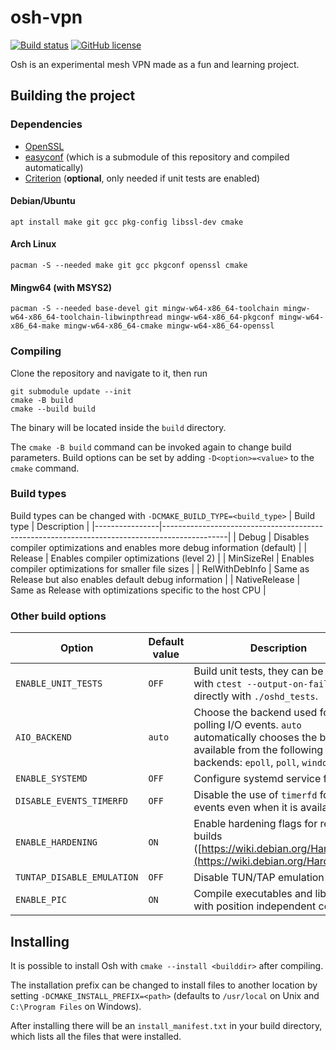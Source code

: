 # osh-vpn
[![Build status](https://github.com/hoot-w00t/osh-vpn/actions/workflows/build.yml/badge.svg)](https://github.com/hoot-w00t/osh-vpn/actions/workflows/build.yml) [![GitHub license](https://img.shields.io/github/license/hoot-w00t/osh-vpn)](https://github.com/hoot-w00t/osh-vpn/blob/main/LICENSE)

Osh is an experimental mesh VPN made as a fun and learning project.

## Building the project
### Dependencies
- [OpenSSL](https://www.openssl.org/)
- [easyconf](https://github.com/hoot-w00t/easyconf/) (which is a submodule of this repository and compiled automatically)
- [Criterion](https://github.com/Snaipe/Criterion) (**optional**, only needed if unit tests are enabled)

#### Debian/Ubuntu
```
apt install make git gcc pkg-config libssl-dev cmake
```

#### Arch Linux
```
pacman -S --needed make git gcc pkgconf openssl cmake
```

#### Mingw64 (with MSYS2)
```
pacman -S --needed base-devel git mingw-w64-x86_64-toolchain mingw-w64-x86_64-toolchain-libwinpthread mingw-w64-x86_64-pkgconf mingw-w64-x86_64-make mingw-w64-x86_64-cmake mingw-w64-x86_64-openssl
```

### Compiling
Clone the repository and navigate to it, then run
```
git submodule update --init
cmake -B build
cmake --build build
```
The binary will be located inside the `build` directory.

The `cmake -B build` command can be invoked again to change build parameters.
Build options can be set by adding `-D<option>=<value>` to the `cmake` command.

### Build types
Build types can be changed with `-DCMAKE_BUILD_TYPE=<build_type>`
| Build type     | Description                                                                                  |
|----------------|----------------------------------------------------------------------------------------------|
| Debug          | Disables compiler optimizations and enables more debug information (default)                 |
| Release        | Enables compiler optimizations (level 2)                                                     |
| MinSizeRel     | Enables compiler optimizations for smaller file sizes                                        |
| RelWithDebInfo | Same as Release but also enables default debug information                                   |
| NativeRelease  | Same as Release with optimizations specific to the host CPU                                  |

### Other build options
| Option              | Default value | Description |
|---------------------|---------------|-------------|
| `ENABLE_UNIT_TESTS` | `OFF`         | Build unit tests, they can be run with `ctest --output-on-failure` or directly with `./oshd_tests`. |
| `AIO_BACKEND`       | `auto`        | Choose the backend used for polling I/O events. `auto` automatically chooses the best available from the following backends: `epoll`, `poll`, `windows`. |
| `ENABLE_SYSTEMD`    | `OFF`         | Configure systemd service files |
| `DISABLE_EVENTS_TIMERFD` | `OFF`    | Disable the use of `timerfd` for timed events even when it is available |
| `ENABLE_HARDENING`  | `ON`          | Enable hardening flags for release builds ([https://wiki.debian.org/Hardening](https://wiki.debian.org/Hardening)) |
| `TUNTAP_DISABLE_EMULATION` | `OFF`  | Disable TUN/TAP emulation layers |
| `ENABLE_PIC`        | `ON`          | Compile executables and libraries with position independent code |

## Installing
It is possible to install Osh with `cmake --install <builddir>` after compiling.

The installation prefix can be changed to install files to another location by setting `-DCMAKE_INSTALL_PREFIX=<path>` (defaults to `/usr/local` on Unix and `C:\Program Files` on Windows).

After installing there will be an `install_manifest.txt` in your build directory, which lists all the files that were installed.
